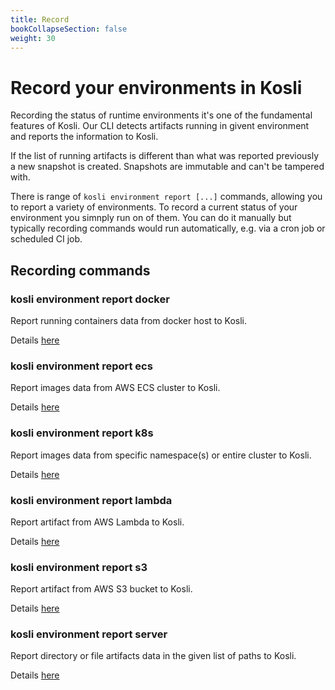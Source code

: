 ```yaml
---
title: Record
bookCollapseSection: false
weight: 30
---
```

# Record your environments in Kosli

Recording the status of runtime environments it's one of the fundamental features of Kosli. Our CLI detects artifacts running in givent environment and reports the information to Kosli. 

If the list of running artifacts is different than what was reported previously a new snapshot is created. Snapshots are immutable and can't be tampered with.

There is range of `kosli environment report [...]` commands, allowing you to report a variety of environments. To record a current status of your environment you simnply run on of them. You can do it manually but typically recording commands would run automatically, e.g. via a cron job or scheduled CI job.

## Recording commands

### kosli environment report docker

Report running containers data from docker host to Kosli.

Details [here](/client_reference/kosli_environment_report_docker/)

### kosli environment report ecs

Report images data from AWS ECS cluster to Kosli.

Details [here](/client_reference/kosli_environment_report_ecs/)

### kosli environment report k8s

Report images data from specific namespace(s) or entire cluster to Kosli.

Details [here](/client_reference/kosli_environment_report_k8s/)

### kosli environment report lambda

Report artifact from AWS Lambda to Kosli.

Details [here](/client_reference/kosli_environment_report_lambda/)

### kosli environment report s3

Report artifact from AWS S3 bucket to Kosli.

Details [here](/client_reference/kosli_environment_report_s3/)

### kosli environment report server

Report directory or file artifacts data in the given list of paths to Kosli.

Details [here](/client_reference/kosli_environment_report_server/)


